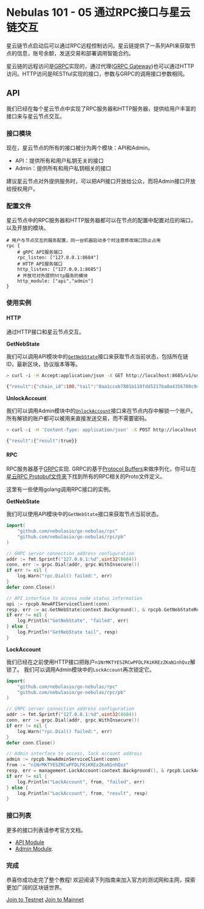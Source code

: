 # Nebulas 101 - 05 通过RPC接口与星云链交互

星云链节点启动后可以通过RPC远程控制访问。星云链提供了一系列API来获取节点的信息，账号余额，发送交易和部署调用智能合约。

星云链的远程访问是[GRPC](https://grpc.io)实现的，通过代理\([GRPC Gateway](https://github.com/grpc-ecosystem/grpc-gateway)\)也可以通过HTTP访问。HTTP访问是RESTful实现的接口，参数与GRPC的调用接口参数相同。

## API

我们已经在每个星云节点中实现了RPC服务器和HTTP服务器，提供给用户丰富的接口来与星云节点交互。

### 接口模块

现在，星云节点的所有的接口被分为两个模块：API和Admin。

* API：提供所有和用户私钥无关的接口
* Admin：提供所有和用户私钥相关的接口

建议星云节点对外提供服务时，可以把API接口开放给公众，而将Admin接口开放给授权用户。

### 配置文件

星云节点中的RPC服务器和HTTP服务器都可以在节点的配置中配置对应的端口，以及开放的模块。

```text
# 用户与节点交互的服务配置，同一台机器启动多个时注意修改端口防止占用
rpc {
    # gRPC API服务端口
    rpc_listen: ["127.0.0.1:8684"]
    # HTTP API服务端口
    http_listen: ["127.0.0.1:8685"]
    # 开放可对外提供http服务的模块
    http_module: ["api","admin"]
}
```

### 使用实例

#### HTTP

通过HTTP接口和星云节点交互。

**GetNebState**

我们可以调用API模块中的[`GetNebState`](https://github.com/nebulasio/wiki/blob/master/rpc.md#getnebstate)接口来获取节点当前状态，包括所在链ID，最新区块，协议版本等等。

```bash
> curl -i -H Accept:application/json -X GET http://localhost:8685/v1/user/nebstate

{"result":{"chain_id":100,"tail":"0aa1cceb7801b110fdd5217ba0a4356780c940133924d1c1a4eb60336934dab1","lib":"0000000000000000000000000000000000000000000000000000000000000000","height":"479","protocol_version":"/neb/1.0.0","synchronized":false,"version":"0.7.0"}}
```

**UnlockAccount**

我们可以调用Admin模块中的[`UnlockAccount`](https://github.com/nebulasio/wiki/blob/master/rpc_admin.md#unlockaccount)接口来在节点内存中解锁一个账户。所有解锁的账户都可以被用来直接发送交易，而不需要密码。

```bash
> curl -i -H 'Content-Type: application/json' -X POST http://localhost:8685/v1/admin/account/unlock -d '{"address":"n1NrMKTYESZRCwPFDLFKiKREzZKaN1nhQvz", "passphrase": "passphrase"}'

{"result":{"result":true}}
```

#### RPC

RPC服务器基于[GRPC](https://grpc.io/)实现. GRPC的基于[Protocol Buffers](https://github.com/google/protobuf)来做序列化，你可以在[星云RPC Protobuf文件夹](https://github.com/nebulasio/go-nebulas/tree/develop/rpc/pb)下找到所有的RPC相关的Proto文件定义。

这里有一些使用golang调用RPC接口的实例。

**GetNebState**

我们可以使用API模块中的`GetNebState`接口来获取节点当前状态。

```go
import(
    "github.com/nebulasio/go-nebulas/rpc"
    "github.com/nebulasio/go-nebulas/rpc/pb"
)

// GRPC server connection address configuration
addr := fmt.Sprintf("127.0.0.1:%d",uint32(8684))
conn, err := grpc.Dial(addr, grpc.WithInsecure())
if err != nil {
    log.Warn("rpc.Dial() failed:", err)
}
defer conn.Close()

// API interface to access node status information
api := rpcpb.NewAPIServiceClient(conn)
resp, err := ac.GetNebState(context.Background(), & rpcpb.GetNebStateRequest {})
if err != nil {
    log.Println("GetNebState", "failed", err)
} else {
    log.Println("GetNebState tail", resp)
}
```

**LockAccount**

我们已经在之前使用HTTP接口把账户`n1NrMKTYESZRCwPFDLFKiKREzZKaN1nhQvz`解锁了。 我们可以调用Admin模块中的`LockAccount`再次锁定它。

```go
import(
    "github.com/nebulasio/go-nebulas/rpc"
    "github.com/nebulasio/go-nebulas/rpc/pb"
)

// GRPC server connection address configuration
addr := fmt.Sprintf("127.0.0.1:%d",uint32(8684))
conn, err := grpc.Dial(addr, grpc.WithInsecure())
if err != nil {
    log.Warn("rpc.Dial() failed:", err)
}
defer conn.Close()

// Admin interface to access, lock account address
admin := rpcpb.NewAdminServiceClient(conn)
from := "n1NrMKTYESZRCwPFDLFKiKREzZKaN1nhQvz"
resp, err = management.LockAccount(context.Background(), & rpcpb.LockAccountRequest {Address: from})
if err != nil {
    log.Println("LockAccount", from, "failed", err)
} else {
    log.Println("LockAccount", from, "result", resp)
}
```

### 接口列表

更多的接口列表请参考官方文档。

* [API Module](https://github.com/nebulasio/wiki/blob/master/rpc.md)
* [Admin Module](https://github.com/nebulasio/wiki/blob/master/rpc_admin.md).

### 完成

恭喜你成功走完了整个教程! 欢迎阅读下列指南来加入官方的测试网和主网，探索更加广阔的区块链世界。

[Join to Testnet](https://github.com/nebulasio/wiki/blob/master/testnet.md) [Join to Mainnet](https://github.com/nebulasio/wiki/blob/master/mainnet.md)

